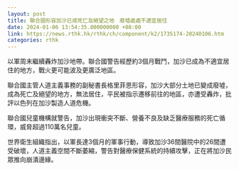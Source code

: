 ```yaml
---
layout: post
title: 聯合國形容加沙已成死亡及絕望之地　廢墟處處不適宜居住
date: 2024-01-06 13:54:35.000000000 +08:00
link: https://news.rthk.hk/rthk/ch/component/k2/1735174-20240106.htm
categories: rthk
---
```


以軍周末繼續轟炸加沙地帶。聯合國警告經歷約3個月戰鬥，加沙已成為不適宜居住的地方，戰火更可能波及更廣泛地區。

聯合國主管人道主義事務的副秘書長格里菲思形容，加沙大部分土地已變成廢墟，成為死亡及絕望的地方，無法居住，平民被指示遷移前往的地區，亦遭受轟炸，批評以色列在加沙製造人道危機。

聯合國兒童機構就警告，加沙出現衝突不斷、營養不良及缺乏醫療服務的死亡循環，威脅超過110萬名兒童。

世界衛生組織指出，以軍長達3個月的軍事行動，導致加沙36間醫院中的26間遭受破壞，人道主義空間不斷萎縮，警告對醫療保健系統的持續攻擊，正在將加沙民眾推向崩潰邊緣。

